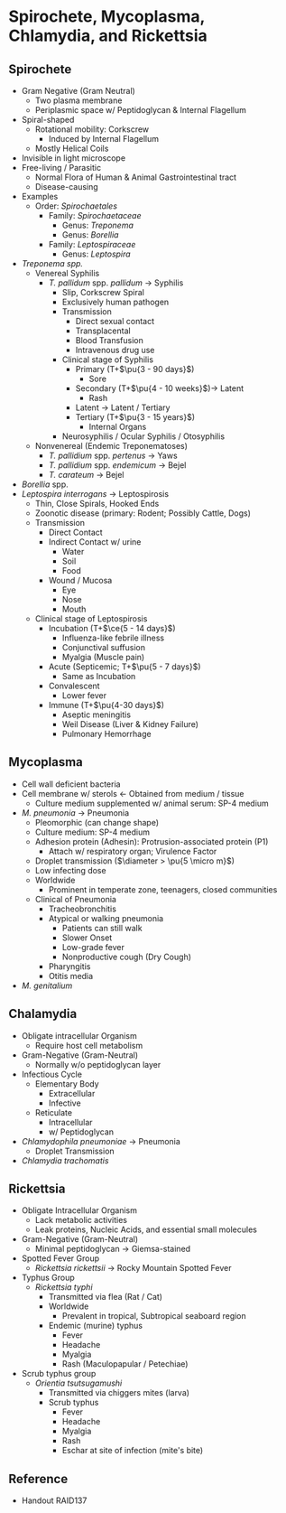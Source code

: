 # Spirochete, Mycoplasma, Chlamydia, and Rickettsia

## Spirochete

* Gram Negative (Gram Neutral)
  * Two plasma membrane
  * Periplasmic space w/ Peptidoglycan & Internal Flagellum
* Spiral-shaped
  * Rotational mobility: Corkscrew
    * Induced by Internal Flagellum
  * Mostly Helical Coils
* Invisible in light microscope
* Free-living / Parasitic
  * Normal Flora of Human & Animal Gastrointestinal tract
  * Disease-causing
* Examples
  * Order: *Spirochaetales*
    * Family: *Spirochaetaceae*
      * Genus: *Treponema*
      * Genus: *Borellia*
    * Family: *Leptospiraceae*
      * Genus: *Leptospira*
* *Treponema spp.*
  * Venereal Syphilis
    * *T. pallidum* spp. *pallidum* → Syphilis
      * Slip, Corkscrew Spiral
      * Exclusively human pathogen
      * Transmission
        * Direct sexual contact
        * Transplacental
        * Blood Transfusion
        * Intravenous drug use
      * Clinical stage of Syphilis
        * Primary (T+$\pu{3 - 90 days}$)
          * Sore
        * Secondary (T+$\pu{4 - 10 weeks}$)→ Latent
          * Rash
        * Latent → Latent / Tertiary
        * Tertiary (T+$\pu{3 - 15 years}$)
          * Internal Organs
      * Neurosyphilis / Ocular Syphilis / Otosyphilis
  * Nonvenereal (Endemic Treponematoses)
    * *T. pallidium* spp. *pertenus* → Yaws
    * *T. pallidium* spp. *endemicum* → Bejel
    * *T. carateum* → Bejel
* *Borellia* spp.
* *Leptospira interrogans* → Leptospirosis
  * Thin, Close Spirals, Hooked Ends
  * Zoonotic disease (primary: Rodent; Possibly Cattle, Dogs)
  * Transmission
    * Direct Contact
    * Indirect Contact w/ urine
      * Water
      * Soil
      * Food
    * Wound / Mucosa
      * Eye
      * Nose
      * Mouth
  * Clinical stage of Leptospirosis
    * Incubation (T+$\ce{5 - 14 days}$)
      * Influenza-like febrile illness
      * Conjunctival suffusion
      * Myalgia (Muscle pain)
    * Acute (Septicemic; T+$\pu{5 - 7 days}$)
      * Same as Incubation
    * Convalescent
      * Lower fever
    * Immune (T+$\pu{4-30 days}$)
      * Aseptic meningitis
      * Weil Disease (Liver & Kidney Failure)
      * Pulmonary Hemorrhage

## Mycoplasma

* Cell wall deficient bacteria
* Cell membrane w/ sterols ← Obtained from medium / tissue
  * Culture medium supplemented w/ animal serum: SP-4 medium
* *M. pneumonia* → Pneumonia
  * Pleomorphic (can change shape)
  * Culture medium: SP-4 medium
  * Adhesion protein (Adhesin): Protrusion-associated protein (P1)
    * Attach w/ respiratory organ; Virulence Factor
  * Droplet transmission ($\diameter > \pu{5 \micro m}$)
  * Low infecting dose
  * Worldwide
    * Prominent in temperate zone, teenagers, closed communities
  * Clinical of Pneumonia
    * Tracheobronchitis
    * Atypical or walking pneumonia
      * Patients can still walk
      * Slower Onset
      * Low-grade fever
      * Nonproductive cough (Dry Cough)
    * Pharyngitis
    * Otitis media
* *M. genitalium*

## Chalamydia

* Obligate intracellular Organism
  * Require host cell metabolism
* Gram-Negative (Gram-Neutral)
  * Normally w/o peptidoglycan layer
* Infectious Cycle
  * Elementary Body
    * Extracellular
    * Infective
  * Reticulate
    * Intracellular
    * w/ Peptidoglycan
* *Chlamydophila pneumoniae* → Pneumonia
  * Droplet Transmission
* *Chlamydia trachomatis*

## Rickettsia

* Obligate Intracellular Organism
  * Lack metabolic activities
  * Leak proteins, Nucleic Acids, and essential small molecules
* Gram-Negative (Gram-Neutral)
  * Minimal peptidoglycan → Giemsa-stained
* Spotted Fever Group
  * *Rickettsia rickettsii* → Rocky Mountain Spotted Fever
* Typhus Group
  * *Rickettsia typhi*
    * Transmitted via flea (Rat / Cat)
    * Worldwide
      * Prevalent in tropical, Subtropical seaboard region
    * Endemic (murine) typhus
      * Fever
      * Headache
      * Myalgia
      * Rash (Maculopapular / Petechiae)
* Scrub typhus group
  * *Orientia tsutsugamushi*
    * Transmitted via chiggers mites (larva)
    * Scrub typhus
      * Fever
      * Headache
      * Myalgia
      * Rash
      * Eschar at site of infection (mite's bite)

## Reference

* Handout RAID137
